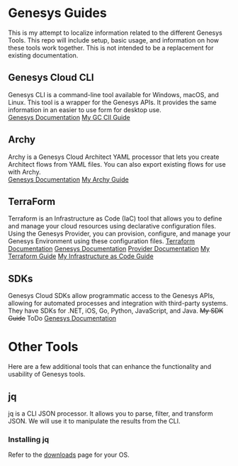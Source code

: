 # Genesys Guides
This is my attempt to localize information related to the different Genesys Tools. This repo will include setup, basic usage, and information on how these tools work together. This is not intended to be a replacement for existing documentation.

## Genesys Cloud CLI
Genesys CLI is a command-line tool available for Windows, macOS, and Linux. This tool is a wrapper for the Genesys APIs. It provides the same information in an easier to use form for desktop use.<br>
[Genesys Documentation](https://developer.genesys.cloud/devapps/cli/)
[My GC ClI Guide](GC_CLI.md) 

## Archy
Archy is a Genesys Cloud Architect YAML processor that lets you create Architect flows from YAML files. You can also export existing flows for use with Archy.<br>
[Genesys Documentation](https://developer.genesys.cloud/devapps/archy/)
[My Archy Guide](Archy.md)

## TerraForm
Terraform is an Infrastructure as Code (IaC) tool that allows you to define and manage your cloud resources using declarative configuration files. Using the Genesys Provider, you can provision, configure, and manage your Genesys Environment using these configuration files. 
[Terraform Documentation](https://developer.hashicorp.com/terraform/intro)
[Genesys Documentation](https://developer.genesys.cloud/devapps/cx-as-code/)
[Provider Documentation](https://registry.terraform.io/providers/MyPureCloud/genesyscloud/latest/docs)
[My Terraform Guide](terraform.md)
[My Infrastructure as Code Guide](../IaC/README.md)

## SDKs
Genesys Cloud SDKs allow programmatic access to the Genesys APIs, allowing for automated processes and integration with third-party systems. They have SDKs for .NET, iOS, Go, Python, JavaScript, and Java. 
~~My SDK Guide~~ ToDo
[Genesys Documentation](https://developer.genesys.cloud/devapps/sdk/docexplorer)

# Other Tools
Here are a few additional tools that can enhance the functionality and usability of Genesys tools.

## jq
jq is a CLI JSON processor. It allows you to parse, filter, and transform JSON. We will use it to manipulate the results from the CLI. 
### Installing jq
Refer to the [downloads](https://jqlang.org/download/) page for your OS. 


